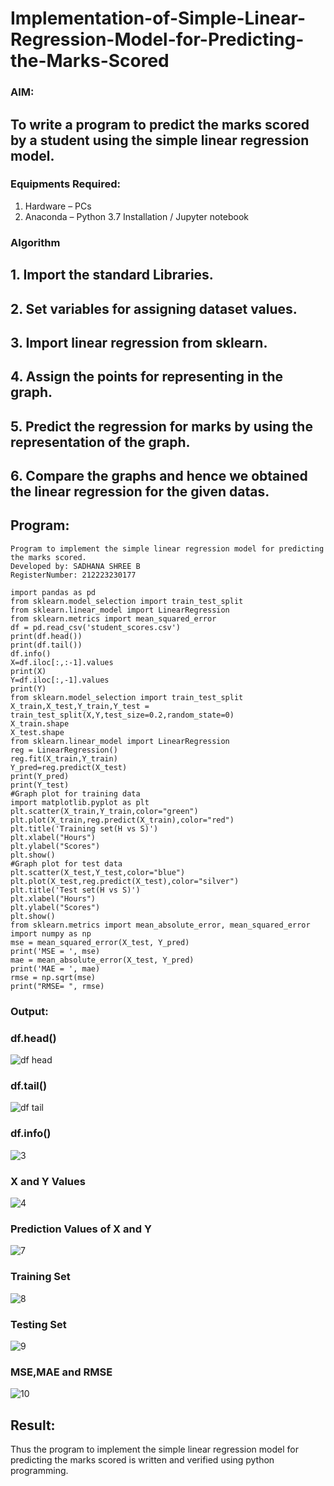 # Implementation-of-Simple-Linear-Regression-Model-for-Predicting-the-Marks-Scored

### AIM:
## To write a program to predict the marks scored by a student using the simple linear regression model.

### Equipments Required:
1. Hardware – PCs
2. Anaconda – Python 3.7 Installation / Jupyter notebook

### Algorithm
## 1. Import the standard Libraries.
## 2. Set variables for assigning dataset values.
## 3. Import linear regression from sklearn.
## 4. Assign the points for representing in the graph.
## 5. Predict the regression for marks by using the representation of the graph.
## 6. Compare the graphs and hence we obtained the linear regression for the given datas.
## Program:
```
Program to implement the simple linear regression model for predicting the marks scored.
Developed by: SADHANA SHREE B
RegisterNumber: 212223230177

import pandas as pd
from sklearn.model_selection import train_test_split
from sklearn.linear_model import LinearRegression
from sklearn.metrics import mean_squared_error
df = pd.read_csv('student_scores.csv')
print(df.head())
print(df.tail())
df.info()
X=df.iloc[:,:-1].values
print(X)
Y=df.iloc[:,-1].values
print(Y)
from sklearn.model_selection import train_test_split
X_train,X_test,Y_train,Y_test = train_test_split(X,Y,test_size=0.2,random_state=0)
X_train.shape
X_test.shape
from sklearn.linear_model import LinearRegression
reg = LinearRegression()
reg.fit(X_train,Y_train)
Y_pred=reg.predict(X_test)
print(Y_pred)
print(Y_test)
#Graph plot for training data
import matplotlib.pyplot as plt
plt.scatter(X_train,Y_train,color="green")
plt.plot(X_train,reg.predict(X_train),color="red")
plt.title('Training set(H vs S)')
plt.xlabel("Hours")
plt.ylabel("Scores")
plt.show()
#Graph plot for test data
plt.scatter(X_test,Y_test,color="blue")
plt.plot(X_test,reg.predict(X_test),color="silver")
plt.title('Test set(H vs S)')
plt.xlabel("Hours")
plt.ylabel("Scores")
plt.show()
from sklearn.metrics import mean_absolute_error, mean_squared_error
import numpy as np
mse = mean_squared_error(X_test, Y_pred)
print('MSE = ', mse)
mae = mean_absolute_error(X_test, Y_pred)
print('MAE = ', mae)
rmse = np.sqrt(mse)
print("RMSE= ", rmse)
```

### Output:
### df.head()
![df head](https://github.com/user-attachments/assets/c8d77a50-3b46-43e0-9609-0ed257d5269b)

### df.tail()
![df tail](https://github.com/user-attachments/assets/3539ba43-91ef-4656-88bd-8ab012346d85)

### df.info()
![3](https://github.com/user-attachments/assets/1e96f89e-2879-45df-993d-92efa33114b9)


### X and Y Values
![4](https://github.com/user-attachments/assets/12a713a4-593c-4521-8d6a-fd347e338910)

### Prediction Values of X and Y
![7](https://github.com/user-attachments/assets/cc1be360-ed2a-458f-8a5e-3259442fa7d4)

### Training Set
![8](https://github.com/user-attachments/assets/ee287241-6b9e-4aa8-9459-232a83940f7a)

### Testing Set
![9](https://github.com/user-attachments/assets/86818dc0-81b5-4493-a270-b0117dd12bef)

### MSE,MAE and RMSE
![10](https://github.com/user-attachments/assets/5648f501-0c21-44de-a4b8-70aacb9c9ccc)




## Result:
Thus the program to implement the simple linear regression model for predicting the marks scored is written and verified using python programming.
